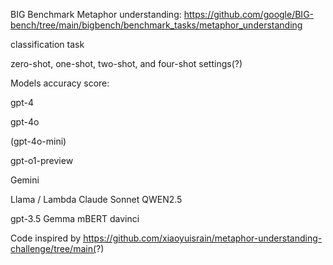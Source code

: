 BIG Benchmark Metaphor understanding: https://github.com/google/BIG-bench/tree/main/bigbench/benchmark_tasks/metaphor_understanding

classification task

zero-shot, one-shot, two-shot, and four-shot settings(?)

Models accuracy score: 

gpt-4

gpt-4o

(gpt-4o-mini)

gpt-o1-preview

Gemini

Llama / Lambda
Claude Sonnet
QWEN2.5

gpt-3.5
Gemma
mBERT
davinci


Code inspired by https://github.com/xiaoyuisrain/metaphor-understanding-challenge/tree/main(?)


